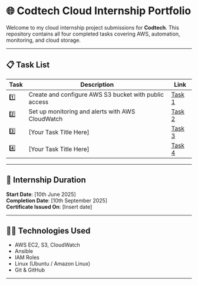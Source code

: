 # 🌐 Codtech Cloud Internship Portfolio

Welcome to my cloud internship project submissions for **Codtech**. This repository contains all four completed tasks covering AWS, automation, monitoring, and cloud storage.

---

## 📋 Task List

| Task | Description | Link |
|------|-------------|------|
| 1️⃣  | Create and configure AWS S3 bucket with public access | [Task 1](Task_1_AWS_S3_Cloud_Storage_Setup.pdf) |
| 2️⃣  | Set up monitoring and alerts with AWS CloudWatch | [Task 2](Task_2_AWS_CloudWatch_Monitoring_and_Alerting.pdf) |
| 3️⃣  | [Your Task Title Here] | [Task 3](Task_3_Simulated_Multi-Cloud_Architecture.pdf) |
| 4️⃣  | [Your Task Title Here] | [Task 4](./Task-4-Cloud-Backup-or-Deployment/README.md) |

---

## 📅 Internship Duration
**Start Date**: [10th June 2025]  
**Completion Date**: [10th September 2025]  
**Certificate Issued On**: [Insert date]

---

## 👨‍💻 Technologies Used
- AWS EC2, S3, CloudWatch
- Ansible
- IAM Roles
- Linux (Ubuntu / Amazon Linux)
- Git & GitHub

---
